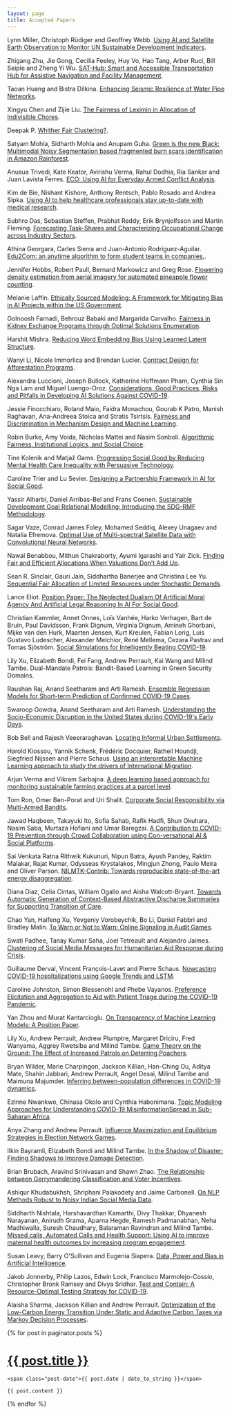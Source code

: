 ```yaml
---
layout: page
title: Accepted Papers
---
```


Lynn Miller, Christoph Rüdiger and Geoffrey Webb. [Using AI and Satellite Earth Observation to Monitor UN Sustainable Development Indicators](papers/AI4SG_paper_2.pdf).

Zhigang Zhu, Jie Gong, Cecilia Feeley, Huy Vo, Hao Tang, Arber Ruci, Bill Seiple and Zheng Yi Wu. [SAT-Hub: Smart and Accessible Transportation Hub for Assistive Navigation and Facility Management](papers/AI4SG_paper_4.pdf).

Taoan Huang and Bistra Dilkina. [Enhancing Seismic Resilience of Water Pipe Networks](papers/AI4SG_paper_6.pdf).

Xingyu Chen and Zijie Liu. [The Fairness of Leximin in Allocation of Indivisible Chores](papers/AI4SG_paper_8.pdf).

Deepak P. [Whither Fair Clustering?](papers/AI4SG_paper_10.pdf).

Satyam Mohla, Sidharth Mohla and Anupam Guha. [Green is the new Black: Multimodal Noisy Segmentation based fragmented burn scars identification in Amazon Rainforest](papers/AI4SG_paper_11.pdf).

Anusua Trivedi, Kate Keator, Avirishu Verma, Rahul Dodhia, Ria Sankar and Juan Lavista Ferres. [ECO: Using AI for Everyday Armed Conflict Analysis](papers/AI4SG_paper_13.pdf).

Kim de Bie, Nishant Kishore, Anthony Rentsch, Pablo Rosado and Andrea Sipka. [Using AI to help healthcare professionals stay up-to-date with medical research](papers/AI4SG_paper_15.pdf).

Subhro Das, Sebastian Steffen, Prabhat Reddy, Erik Brynjolfsson and Martin Fleming. [Forecasting Task-Shares and Characterizing Occupational Change across Industry Sectors](papers/AI4SG_paper_16.pdf).

Athina Georgara, Carles Sierra and Juan-Antonio Rodríguez-Aguilar. [Edu2Com: an anytime algorithm to form student teams in companies.](papers/AI4SG_paper_18.pdf).

Jennifer Hobbs, Robert Paull, Bernard Markowicz and Greg Rose. [Flowering density estimation from aerial imagery for automated pineapple flower counting](papers/AI4SG_paper_20.pdf).

Melanie Laffin. [Ethically Sourced Modeling: A Framework for Mitigating Bias in AI Projects within the US Government](papers/AI4SG_paper_21.pdf).

Golnoosh Farnadi, Behrouz Babaki and Margarida Carvalho. [Fairness in Kidney Exchange Programs through Optimal Solutions Enumeration](papers/AI4SG_paper_22.pdf).

Harshit Mishra. [Reducing Word Embedding Bias Using Learned Latent Structure](papers/AI4SG_paper_23.pdf).

Wanyi Li, Nicole Immorlica and Brendan Lucier. [Contract Design for Afforestation Programs](papers/AI4SG_paper_24.pdf).

Alexandra Luccioni, Joseph Bullock, Katherine Hoffmann Pham, Cynthia Sin Nga Lam and Miguel Luengo-Oroz. [Considerations, Good Practices, Risks and Pitfalls in Developing AI Solutions Against COVID-19](papers/AI4SG_paper_27.pdf).

Jessie Finocchiaro, Roland Maio, Faidra Monachou, Gourab K Patro, Manish Raghavan, Ana-Andreea Stoica and Stratis Tsirtsis. [Fairness and Discrimination in Mechanism Design and Machine Learning](papers/AI4SG_paper_28.pdf).

Robin Burke, Amy Voida, Nicholas Mattei and Nasim Sonboli. [Algorithmic Fairness, Institutional Logics, and Social Choice](papers/AI4SG_paper_29.pdf).

Tine Kolenik and Matjaž Gams. [Progressing Social Good by Reducing Mental Health Care Inequality with Persuasive Technology](papers/AI4SG_paper_30.pdf).

Caroline Trier and Lu Sevier. [Designing a Partnership Framework in AI for Social Good](papers/AI4SG_paper_33.pdf).

Yassir Alharbi, Daniel Arribas-Bel and Frans Coenen. [Sustainable Development Goal Relational Modelling: Introducing the SDG-RMF Methodology](papers/AI4SG_paper_34.pdf).

Sagar Vaze, Conrad James Foley, Mohamed Seddiq, Alexey Unagaev and Natalia Efremova. [Optimal Use of Multi-spectral Satellite Data with Convolutional Neural Networks](papers/AI4SG_paper_35.pdf).

Nawal Benabbou, Mithun Chakraborty, Ayumi Igarashi and Yair Zick. [Finding Fair and Efficient Allocations When Valuations Don’t Add Up](papers/AI4SG_paper_36.pdf).

Sean R. Sinclair, Gauri Jain, Siddhartha Banerjee and Christina Lee Yu. [Sequential Fair Allocation of Limited Resources under Stochastic Demands](papers/AI4SG_paper_37.pdf).

Lance Eliot. [Position Paper: The Neglected Dualism Of Artificial Moral Agency And Artificial Legal Reasoning In AI For Social Good](papers/AI4SG_paper_38.pdf).

Christian Kammler, Annet Onnes, Loïs Vanhée, Harko Verhagen, Bart de Bruin, Paul Davidsson, Frank Dignum, Virginia Dignum, Amineh Ghorbani, Mijke van den Hurk, Maarten Jensen, Kurt Kreulen, Fabian Lorig, Luis Gustavo Ludescher, Alexander Melchior, René Mellema, Cezara Pastrav and Tomas Sjöström. [Social Simulations for Intelligently Beating COVID-19](papers/AI4SG_paper_39.pdf).

Lily Xu, Elizabeth Bondi, Fei Fang, Andrew Perrault, Kai Wang and Milind Tambe. Dual-Mandate Patrols: Bandit-Based Learning in Green Security Domains.

Raushan Raj, Anand Seetharam and Arti Ramesh. [Ensemble Regression Models for Short-term Prediction of Confirmed COVID-19 Cases](papers/AI4SG_paper_43.pdf).

Swaroop Gowdra, Anand Seetharam and Arti Ramesh. [Understanding the Socio-Economic Disruption in the United States during COVID-19's Early Days](papers/AI4SG_paper_44.pdf).

Bob Bell and Rajesh Veeeraraghavan. [Locating Informal Urban Settlements](papers/AI4SG_paper_45.pdf).

Harold Kiossou, Yannik Schenk, Frédéric Docquier, Ratheil Houndji, Siegfried Nijssen and Pierre Schaus. [Using an interpretable Machine Learning approach to study the drivers of International Migration](papers/AI4SG_paper_46.pdf).

Arjun Verma and Vikram Sarbajna. [A deep learning based approach for monitoring sustainable farming practices at a parcel level](papers/AI4SG_paper_47.pdf).

Tom Ron, Omer Ben-Porat and Uri Shalit. [Corporate Social Responsibility via Multi-Armed Bandits](papers/AI4SG_paper_48.pdf).

Jawad Haqbeen, Takayuki Ito, Sofia Sahab, Rafik Hadfi, Shun Okuhara, Nasim Saba, Murtaza Hofiani and Umar Baregzai. [A Contribution to COVID-19 Prevention through Crowd Collaboration using Con-versational AI & Social Platforms](papers/AI4SG_paper_49.pdf).

Sai Venkata Ratna Rithwik Kukunuri, Nipun Batra, Ayush Pandey, Raktim Malakar, Rajat Kumar, Odysseas Krystalakos, Mingjun Zhong, Paulo Meira and Oliver Parson. [NILMTK-Contrib: Towards reproducible state-of-the-art energy disaggregation](papers/AI4SG_paper_50.pdf).

Diana Diaz, Celia Cintas, William Ogallo and Aisha Walcott-Bryant. [Towards Automatic Generation of Context-Based Abstractive Discharge Summaries for Supporting Transition of Care](papers/AI4SG_paper_51.pdf).

Chao Yan, Haifeng Xu, Yevgeniy Vorobeychik, Bo Li, Daniel Fabbri and Bradley Malin. [To Warn or Not to Warn: Online Signaling in Audit Games](papers/AI4SG_paper_54.pdf).

Swati Padhee, Tanay Kumar Saha, Joel Tetreault and Alejandro Jaimes. [Clustering of Social Media Messages for Humanitarian Aid Response during Crisis](papers/AI4SG_paper_55.pdf).

Guillaume Derval, Vincent François-Lavet and Pierre Schaus. [Nowcasting COVID-19 hospitalizations using Google Trends and LSTM](papers/AI4SG_paper_57.pdf).

Caroline Johnston, Simon Blessenohl and Phebe Vayanos. [Preference Elicitation and Aggregation to Aid with Patient Triage during the COVID-19 Pandemic](papers/AI4SG_paper_60.pdf).

Yan Zhou and Murat Kantarcioglu. [On Transparency of Machine Learning Models: A Position Paper](papers/AI4SG_paper_62.pdf).

Lily Xu, Andrew Perrault, Andrew Plumptre, Margaret Driciru, Fred Wanyama, Aggrey Rwetsiba and Milind Tambe. [Game Theory on the Ground: The Effect of Increased Patrols on Deterring Poachers](papers/AI4SG_paper_65.pdf).

Bryan Wilder, Marie Charpingon, Jackson Killian, Han-Ching Ou, Aditya Mate, Shahin Jabbari, Andrew Perrault, Angel Desai, Milind Tambe and Maimuna Majumder. [Inferring between-population differences in COVID-19 dynamics](papers/AI4SG_paper_69.pdf).

Ezinne Nwankwo, Chinasa Okolo and Cynthia Habonimana. [Topic Modeling Approaches for Understanding COVID-19 MisinformationSpread in Sub-Saharan Africa](papers/AI4SG_paper_70.pdf).

Anya Zhang and Andrew Perrault. [Influence Maximization and Equilibrium Strategies in Election Network Games](papers/AI4SG_paper_75.pdf).

Ilkin Bayramli, Elizabeth Bondi and Milind Tambe. [In the Shadow of Disaster: Finding Shadows to Improve Damage Detection](papers/AI4SG_paper_76.pdf).

Brian Brubach, Aravind Srinivasan and Shawn Zhao. [The Relationship between Gerrymandering Classification and Voter Incentives](papers/AI4SG_paper_78.pdf).

Ashiqur Khudabukhsh, Shriphani Palakodety and Jaime Carbonell. [On NLP Methods Robust to Noisy Indian Social Media Data](papers/AI4SG_paper_79.pdf).

Siddharth Nishtala, Harshavardhan Kamarthi, Divy Thakkar, Dhyanesh Narayanan, Anirudh Grama, Aparna Hegde, Ramesh Padmanabhan, Neha Madhiwalla, Suresh Chaudhary, Balaraman Ravindran and Milind Tambe. [Missed calls, Automated Calls and Health Support: Using AI to improve maternal health outcomes by increasing program engagement](papers/AI4SG_paper_80.pdf).

Susan Leavy, Barry O'Sullivan and Eugenia Siapera. [Data, Power and Bias in Artificial Intelligence](papers/AI4SG_paper_81.pdf).

Jakob Jonnerby, Philip Lazos, Edwin Lock, Francisco Marmolejo-Cossío, Christopher Bronk Ramsey and Divya Sridhar. [Test and Contain: A Resource-Optimal Testing Strategy for COVID-19](papers/AI4SG_paper_83.pdf).

Alaisha Sharma, Jackson Killian and Andrew Perrault. [Optimization of the Low-Carbon Energy Transition Under Static and Adaptive Carbon Taxes via Markov Decision Processes](papers/AI4SG_paper_85.pdf).


<div class="posts">
  {% for post in paginator.posts %}
  <div class="post">
    <h1 class="post-title">
      <a href="{{ post.url }}">
        {{ post.title }}
      </a>
    </h1>

    <span class="post-date">{{ post.date | date_to_string }}</span>

    {{ post.content }}
  </div>
  {% endfor %}
</div>
